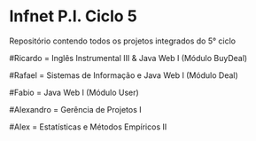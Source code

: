 Infnet P.I. Ciclo 5
==============

Repositório contendo todos os projetos integrados do 5° ciclo


#Ricardo = Inglês Instrumental III & Java Web I (Módulo BuyDeal)

#Rafael = Sistemas de Informação e Java Web I (Módulo Deal)

#Fabio = Java Web I (Módulo User)

#Alexandro = Gerência de Projetos I

#Alex = Estatísticas e Métodos Empíricos II
